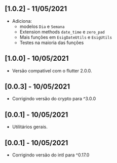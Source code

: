 ## [1.0.2] - 11/05/2021

* Adiciona: 
    - modelos `Dia` e `Semana`
    - Extension methods `date_time` e `zero_pad`
    - Mais funções em `EsigDateUtils` e `EsigUtils`
    - Testes na maioria das funções

## [1.0.0] - 10/05/2021

* Versão compatível com o flutter 2.0.0.

## [0.0.3] - 10/05/2021

* Corrigindo versão do crypto para ^3.0.0


## [0.0.1] - 10/05/2021

* Utilitários gerais.

## [0.0.1] - 10/05/2021

* Corrigindo versão do intl para ^0.17.0

